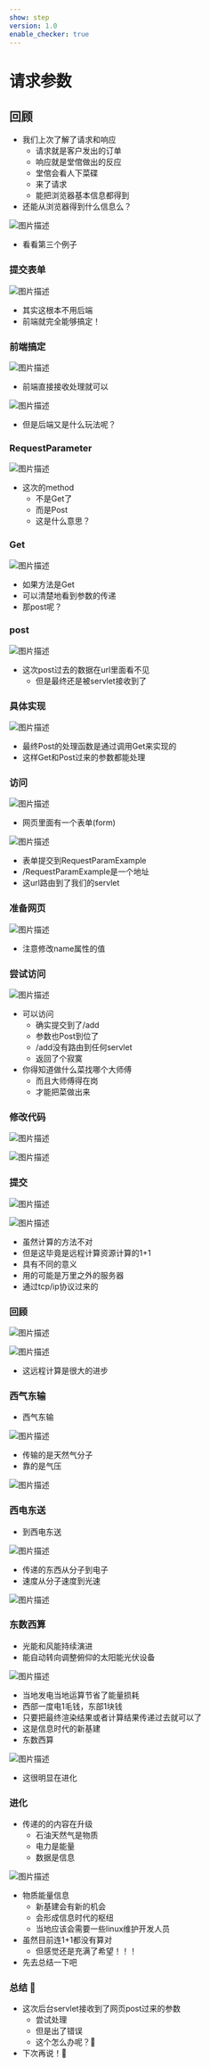 ```yaml
---
show: step
version: 1.0
enable_checker: true
---
```


# 请求参数
## 回顾

- 我们上次了解了请求和响应
	- 请求就是客户发出的订单
	- 响应就是堂倌做出的反应
	- 堂倌会看人下菜碟
	- 来了请求
	- 能把浏览器基本信息都得到
- 还能从浏览器得到什么信息么？

![图片描述](https://doc.shiyanlou.com/courses/uid1190679-20220509-1652108351283)

- 看看第三个例子

### 提交表单

![图片描述](https://doc.shiyanlou.com/courses/uid1190679-20220521-1653101635903)

- 其实这根本不用后端
- 前端就完全能够搞定！

### 前端搞定

![图片描述](https://doc.shiyanlou.com/courses/uid1190679-20220521-1653101564860)

- 前端直接接收处理就可以

![图片描述](https://doc.shiyanlou.com/courses/uid1190679-20220521-1653101581147)

- 但是后端又是什么玩法呢？

### RequestParameter

![图片描述](https://doc.shiyanlou.com/courses/uid1190679-20220509-1652108699937)

- 这次的method
	- 不是Get了
	- 而是Post
	- 这是什么意思？

### Get

![图片描述](https://doc.shiyanlou.com/courses/uid1190679-20220515-1652622126817)

- 如果方法是Get
- 可以清楚地看到参数的传递
- 那post呢？

### post

![图片描述](https://doc.shiyanlou.com/courses/uid1190679-20220509-1652109016649)

- 这次post过去的数据在url里面看不见
	- 但是最终还是被servlet接收到了

### 具体实现

![图片描述](https://doc.shiyanlou.com/courses/uid1190679-20220521-1653101879869)

- 最终Post的处理函数是通过调用Get来实现的
- 这样Get和Post过来的参数都能处理

### 访问

![图片描述](https://doc.shiyanlou.com/courses/uid1190679-20220509-1652108803615)

- 网页里面有一个表单(form)

![图片描述](https://doc.shiyanlou.com/courses/uid1190679-20220509-1652108904819)

- 表单提交到RequestParamExample
- /RequestParamExample是一个地址
- 这url路由到了我们的servlet

### 准备网页

![图片描述](https://doc.shiyanlou.com/courses/uid1190679-20220509-1652110420703)

- 注意修改name属性的值

### 尝试访问

![图片描述](https://doc.shiyanlou.com/courses/uid1190679-20220521-1653102110965)

- 可以访问
	- 确实提交到了/add
	- 参数也Post到位了
	- /add没有路由到任何servlet
	- 返回了个寂寞
- 你得知道做什么菜找哪个大师傅
	- 而且大师傅得在岗
	- 才能把菜做出来

### 修改代码

![图片描述](https://doc.shiyanlou.com/courses/uid1190679-20220509-1652109942673)

![图片描述](https://doc.shiyanlou.com/courses/uid1190679-20220509-1652110123061)

### 提交

![图片描述](https://doc.shiyanlou.com/courses/uid1190679-20220509-1652110486828)

![图片描述](https://doc.shiyanlou.com/courses/uid1190679-20220509-1652110498429)

- 虽然计算的方法不对
- 但是这毕竟是远程计算资源计算的1+1
- 具有不同的意义
- 用的可能是万里之外的服务器
- 通过tcp/ip协议过来的

### 回顾

![图片描述](https://doc.shiyanlou.com/courses/uid1190679-20220505-1651720737181)

![图片描述](https://doc.shiyanlou.com/courses/uid1190679-20220505-1651727871909)

- 这远程计算是很大的进步

### 西气东输

- 西气东输

![图片描述](https://doc.shiyanlou.com/courses/uid1190679-20220509-1652110815638)

- 传输的是天然气分子
- 靠的是气压

![图片描述](https://doc.shiyanlou.com/courses/uid1190679-20220521-1653094846595)

### 西电东送

- 到西电东送

![图片描述](https://doc.shiyanlou.com/courses/uid1190679-20220509-1652110845791)

- 传递的东西从分子到电子
- 速度从分子速度到光速

![图片描述](https://doc.shiyanlou.com/courses/uid1190679-20220515-1652619501848)

### 东数西算

- 光能和风能持续演进
- 能自动转向调整俯仰的太阳能光伏设备

![图片描述](https://doc.shiyanlou.com/courses/uid1190679-20220521-1653095319601)

- 当地发电当地运算节省了能量损耗
- 西部一度电1毛钱，东部1块钱
- 只要把最终渲染结果或者计算结果传递过去就可以了
- 这是信息时代的新基建
- 东数西算

![图片描述](https://doc.shiyanlou.com/courses/uid1190679-20220509-1652110866696)

- 这很明显在进化

### 进化 

- 传递的的内容在升级
	- 石油天然气是物质
	- 电力是能量
	- 数据是信息

![图片描述](https://doc.shiyanlou.com/courses/uid1190679-20220509-1652110928853)

- 物质能量信息
	- 新基建会有新的机会
	- 会形成信息时代的枢纽
	- 当地应该会需要一些linux维护开发人员
- 虽然目前连1+1都没有算对
	- 但感觉还是充满了希望！！！
- 先去总结一下吧


### 总结 🤨
- 这次后台servlet接收到了网页post过来的参数
	- 尝试处理
	- 但是出了错误
	- 这个怎么办呢？🤔
- 下次再说！👋

